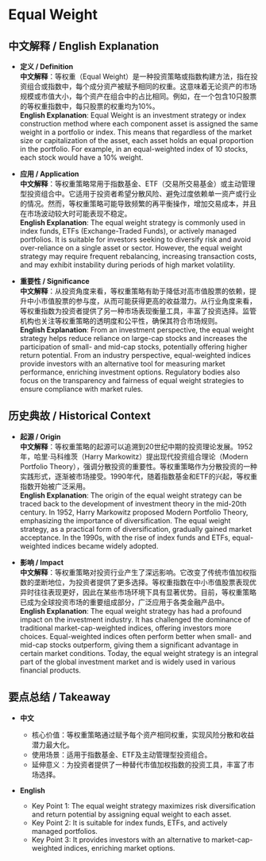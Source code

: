 # Equal Weight

## 中文解释 / English Explanation

* **定义 / Definition**  
  **中文解释**：等权重（Equal Weight）是一种投资策略或指数构建方法，指在投资组合或指数中，每个成分资产被赋予相同的权重。这意味着无论资产的市场规模或市值大小，每个资产在组合中的占比相同。例如，在一个包含10只股票的等权重指数中，每只股票的权重均为10%。  
  **English Explanation**: Equal Weight is an investment strategy or index construction method where each component asset is assigned the same weight in a portfolio or index. This means that regardless of the market size or capitalization of the asset, each asset holds an equal proportion in the portfolio. For example, in an equal-weighted index of 10 stocks, each stock would have a 10% weight.

* **应用 / Application**  
  **中文解释**：等权重策略常用于指数基金、ETF（交易所交易基金）或主动管理型投资组合中。它适用于投资者希望分散风险、避免过度依赖单一资产或行业的情况。然而，等权重策略可能导致频繁的再平衡操作，增加交易成本，并且在市场波动较大时可能表现不稳定。  
  **English Explanation**: The equal weight strategy is commonly used in index funds, ETFs (Exchange-Traded Funds), or actively managed portfolios. It is suitable for investors seeking to diversify risk and avoid over-reliance on a single asset or sector. However, the equal weight strategy may require frequent rebalancing, increasing transaction costs, and may exhibit instability during periods of high market volatility.

* **重要性 / Significance**  
  **中文解释**：从投资角度来看，等权重策略有助于降低对高市值股票的依赖，提升中小市值股票的参与度，从而可能获得更高的收益潜力。从行业角度来看，等权重指数为投资者提供了另一种市场表现衡量工具，丰富了投资选择。监管机构也关注等权重策略的透明度和公平性，确保其符合市场规则。  
  **English Explanation**: From an investment perspective, the equal weight strategy helps reduce reliance on large-cap stocks and increases the participation of small- and mid-cap stocks, potentially offering higher return potential. From an industry perspective, equal-weighted indices provide investors with an alternative tool for measuring market performance, enriching investment options. Regulatory bodies also focus on the transparency and fairness of equal weight strategies to ensure compliance with market rules.

## 历史典故 / Historical Context

* **起源 / Origin**  
  **中文解释**：等权重策略的起源可以追溯到20世纪中期的投资理论发展。1952年，哈里·马科维茨（Harry Markowitz）提出现代投资组合理论（Modern Portfolio Theory），强调分散投资的重要性。等权重策略作为分散投资的一种实践形式，逐渐被市场接受。1990年代，随着指数基金和ETF的兴起，等权重指数开始被广泛采用。  
  **English Explanation**: The origin of the equal weight strategy can be traced back to the development of investment theory in the mid-20th century. In 1952, Harry Markowitz proposed Modern Portfolio Theory, emphasizing the importance of diversification. The equal weight strategy, as a practical form of diversification, gradually gained market acceptance. In the 1990s, with the rise of index funds and ETFs, equal-weighted indices became widely adopted.

* **影响 / Impact**  
  **中文解释**：等权重策略对投资行业产生了深远影响。它改变了传统市值加权指数的垄断地位，为投资者提供了更多选择。等权重指数在中小市值股票表现优异时往往表现更好，因此在某些市场环境下具有显著优势。目前，等权重策略已成为全球投资市场的重要组成部分，广泛应用于各类金融产品中。  
  **English Explanation**: The equal weight strategy has had a profound impact on the investment industry. It has challenged the dominance of traditional market-cap-weighted indices, offering investors more choices. Equal-weighted indices often perform better when small- and mid-cap stocks outperform, giving them a significant advantage in certain market conditions. Today, the equal weight strategy is an integral part of the global investment market and is widely used in various financial products.

## 要点总结 / Takeaway

* **中文**  
  - 核心价值：等权重策略通过赋予每个资产相同权重，实现风险分散和收益潜力最大化。  
  - 使用场景：适用于指数基金、ETF及主动管理型投资组合。  
  - 延伸意义：为投资者提供了一种替代市值加权指数的投资工具，丰富了市场选择。

* **English**  
  - Key Point 1: The equal weight strategy maximizes risk diversification and return potential by assigning equal weight to each asset.  
  - Key Point 2: It is suitable for index funds, ETFs, and actively managed portfolios.  
  - Key Point 3: It provides investors with an alternative to market-cap-weighted indices, enriching market options.
